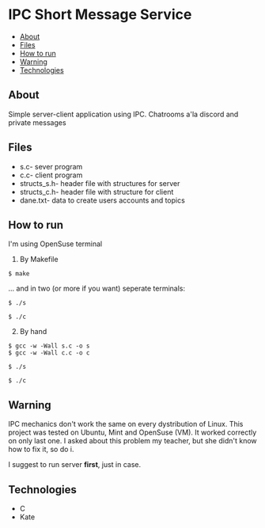 # IPC Short Message Service
* [About](#about)
* [Files](#files)
* [How to run](#how-to-run)
* [Warning](#warning)
* [Technologies](#technologies)
## About
Simple server-client application using IPC. Chatrooms a'la discord and private messages
## Files
- s.c- sever program
- c.c- client program
- structs_s.h- header file with structures for server
- structs_c.h- header file with structure for client
- dane.txt- data to create users accounts and topics
## How to run
I'm using OpenSuse terminal
1. By Makefile
```
$ make
```
... and in two (or more if you want) seperate terminals:
```
$ ./s
```
```
$ ./c
```
2. By hand
```
$ gcc -w -Wall s.c -o s
$ gcc -w -Wall c.c -o c
```
```
$ ./s
```
```
$ ./c
```
## Warning
IPC mechanics don't work the same on every dystribution of Linux. This project was tested on Ubuntu, Mint and OpenSuse (VM). It worked correctly on only last one. I asked about this problem my teacher, but she didn't know how to fix it, so do i.

I suggest to run server **first**, just in case.
## Technologies
- C
- Kate
